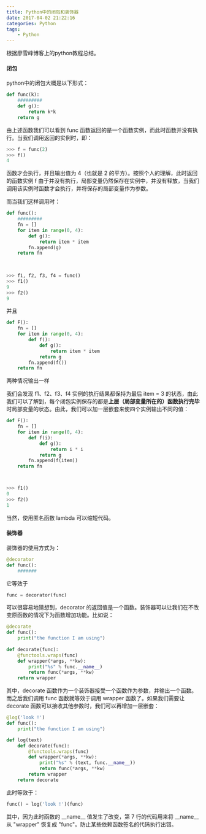 ```yaml
---
title: Python中的闭包和装饰器
date: 2017-04-02 21:22:16
categories: Python
tags: 
	- Python
---
```


根据廖雪峰博客上的python教程总结。

#### 闭包 ####

python中的闭包大概是以下形式：

```python
def func(k):
    #########
    def g():
        return k*k
    return g
```

由上述函数我们可以看到 func 函数返回的是一个函数实例，而此时函数并没有执行。当我们调用返回的实例时，即：

<!-- more -->



```python
>>> f = func(2)
>>> f()
4
```

函数才会执行，并且输出值为 4（也就是 2 的平方）。按照个人的理解，此时返回的函数实例 f 由于并没有执行，局部变量仍然保存在实例中，并没有释放，当我们调用该实例时函数才会执行，并将保存的局部变量作为参数。

而当我们这样调用时：

```python
def func():
    #########
	fn = []
    for item in range(0, 4):
        def g():
            return item * item
        fn.append(g)
    return fn
	
    

>>> f1, f2, f3, f4 = func()
>>> f1()
9
>>> f2()
9
```

并且

```python
def F():
	fn = []
    for item in range(0, 4):
        def f():
        	def g():
            	return item * item
            return g
        fn.append(f())
    return fn
```

两种情况输出一样

我们会发现 f1、f2、f3、f4 实例的执行结果都保持为最后 item = 3 的状态，由此我们可以了解到，每个闭包实例保存的都是**上层（局部变量所在的）函数执行完毕**时局部变量的状态。由此，我们可以加一层嵌套来使四个实例输出不同的值： 

```python
def F():
	fn = []
    for item in range(0, 4):
        def f(i):
        	def g():
            	return i * i
            return g
        fn.append(f(item))
    return fn



>>> f1()
0
>>> f2()
1
```

当然，使用匿名函数 lambda 可以缩短代码。

#### 装饰器 ####

装饰器的使用方式为：

```python
@decorator
def func():
    #######
```

它等效于

```python
func = decorator(func)
```

可以很容易地猜想到，decorator 的返回值是一个函数。装饰器可以让我们在不改变原函数的情况下为函数增加功能。比如说：

```python
@decorate
def func():
    print("the function I am using")
    
def decorate(func):
    @functools.wraps(func)
    def wrapper(*args, **kw):
        print("%s" % func.__name__)
        return func(*args, **kw)
    return wrapper
```

其中，decorate 函数作为一个装饰器接受一个函数作为参数，并输出一个函数。而之后我们调用 func 函数就等效于调用 wrapper 函数了。如果我们需要让 decorate 函数可以接收其他参数时，我们可以再增加一层嵌套：

```python
@log('look !')
def func():
    print("the function I am using")

def log(text)
    def decorate(func):
        @functools.wraps(func)
        def wrapper(*args, **kw):
            print("%s" % (text, func.__name__))
            return func(*args, **kw)
        return wrapper
    return decorate
```

此时等效于：

```python
func() = log('look !')(func)
```

其中，因为此时函数的 \_\_name\_\_ 值发生了改变，第 7 行的代码用来将  \_\_name\_\_ 从 "wrapper" 恢复成 "func"。防止某些依赖函数签名的代码执行出错。